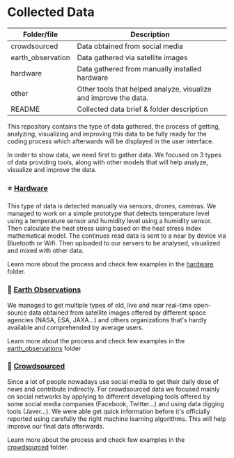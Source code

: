 # Collected Data

| Folder/file        | Description      |
| ------------- |-------------|
| crowdsourced       | Data obtained from social media |
| earth_observation       | Data gathered via satellite images |
| hardware       | Data gathered from manually installed hardware |
| other      | Other tools that helped analyze, visualize and improve the data. |
| README       | Collected data brief & folder description |

This repository contains the type of data gathered, the process of getting, analyzing, visualizing and improving this data to be fully ready for the coding process which afterwards will be displayed in the user interface.

In order to show data, we need first to gather data. We focused on 3 types of data providing tools, along with other models that will help analyze, visualize and improve the data.

### :star: <a href="https://github.com/usmhic/Warmning/blob/main/data/hardware">Hardware</a>
This type of data is detected manually via sensors, drones, cameras. We managed to work on a simple prototype that detects temperature level using a temperature sensor and humidity level using a humidity sensor. Then calculate the heat stress using based on the heat stress index mathematical model.
The continues read data is sent to a near by device via Bluetooth or Wifi. Then uploaded to our servers to be analysed, visualized and mixed with other data.

Learn more about the process and check few examples in the <a href="https://github.com/usmhic/Warmning/blob/main/data/hardware">hardware</a> folder.

### :pushpin: <a href="https://github.com/usmhic/Warmning/blob/main/data/hardware">Earth Observations</a>
We managed to get multiple types of old, live and near real-time open-source data obtained from satellite images offered by different space agencies (NASA, ESA, JAXA...) and others organizations that's hardly available and comprehended by average users.

Learn more about the process and check few examples in the <a href="https://github.com/usmhic/Warmning/blob/main/data/hardware">earth_observations</a> folder

### :pushpin: <a href="https://github.com/usmhic/Warmning/blob/main/data/hardware">Crowdsourced</a>
Since a lot of people nowadays use social media to get their daily dose of news and contribute indirectly. For crowdsourced data we focused mainly on social networks by applying to different developing tools offered by some social media companies (Facebook, Twitter...) and using data digging tools (Javer...). We were able get quick information before it's officially reported using carefully the right machine learning algorithms. This will help  improve our final data afterwards.

Learn more about the process and check few examples in the <a href="https://github.com/usmhic/Warmning/blob/main/data/hardware">crowdsourced</a> folder.
